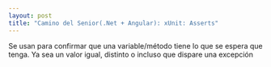 ```yaml
---
layout: post
title: "Camino del Senior(.Net + Angular): xUnit: Asserts"
---
```


Se usan para confirmar que una variable/método tiene <!--more-->lo que se espera que tenga. Ya sea un valor igual, distinto o incluso que dispare una excepción

```csharp
```